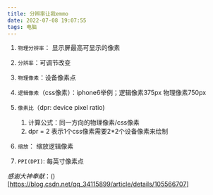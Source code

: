```yaml
---
title: 分辨率让我emmo
date: 2022-07-08 19:07:55
tags: 电脑
---
```


1. `物理分辨率`： 显示屏最高可显示的像素
2. `分辨率`：可调节改变
3. `物理像素`：设备像素点
4. `逻辑像素`（css像素）：iphone6举例；逻辑像素375px 物理像素750px
5. `像素比`（dpr: device pixel ratio)
   1. 计算公式：同一方向的物理像素/css像素
   2. dpr = 2 表示1个css像素需要2*2个设备像素来绘制

6. `缩放`： 缩放逻辑像素
7. `PPI(DPI)`: 每英寸像素点

*感谢大神奉献*：()[https://blog.csdn.net/qq_34115899/article/details/105566707]